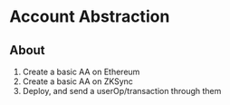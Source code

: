 # Account Abstraction
## About
1. Create a basic AA on Ethereum
2. Create a basic AA on ZKSync
3. Deploy, and send a userOp/transaction through them